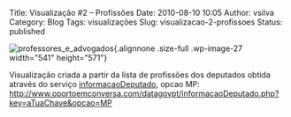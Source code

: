 Title: Visualização #2 – Profissões
Date: 2010-08-10 10:05
Author: vsilva
Category: Blog
Tags: visualizações
Slug: visualizacao-2-profissoes
Status: published

![](http://transparencia.hacklaviva.net/wp-content/uploads/2010/08/professores_e_advogados.png "professores_e_advogados"){.alignnone .size-full .wp-image-27 width="541" height="571"}

Visualização criada a partir da lista de profissões dos deputados obtida através do serviço [informacaoDeputado](http://transparencia.hacklaviva.net/2010/08/como-usar-o-servico-informacaodeputado/), opcao MP: http://www.oportoemconversa.com/datagovpt/informacaoDeputado.php?key=aTuaChave&opcao=MP
